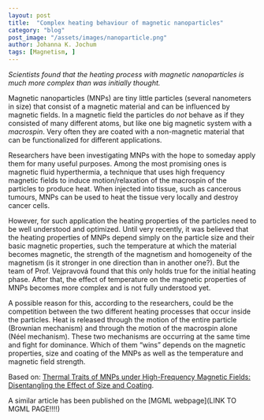 ```yaml
---
layout: post
title:  "Complex heating behaviour of magnetic nanoparticles"
category: "blog"
post_image: "/assets/images/nanoparticle.png" 
author: Johanna K. Jochum  
tags: [Magnetism, ]  
---
```

*Scientists found that the heating process with magnetic nanoparticles  is much more complex than was initially thought.*

Magnetic nanoparticles (MNPs) are tiny little particles (several nanometers in size) that consist of a magnetic material and can be influenced by magnetic fields. In a magnetic field the particles do *not* behave as if they consisted of many different atoms, but like one big magnetic system with a *macrospin*. Very often they are coated with a non-magnetic material that can be functionalized for different applications. 

Researchers have been investigating MNPs with the hope to someday apply them for many useful purposes. Among the most promising ones is magnetic fluid hyperthermia,  a technique that uses high frequency magnetic fields to induce motion/relaxation of the macrospin of the particles to produce heat. When injected into tissue, such as cancerous tumours, MNPs can be used to heat the tissue very locally and destroy cancer cells.

 However, for such application the heating properties of the particles need to be well understood and optimized. 
Until very recently, it was believed that the heating properties of MNPs depend simply on the particle size and their basic magnetic properties, such the temperature at which the material becomes magnetic, the strength of the magnetism and homogeneity of the magnetism (is it stronger in one direction than in another one?).
But the team of Prof. Vejpravová found that this only holds true for the initial heating phase.  After that,  the effect of temperature on the magnetic properties of MNPs becomes more complex and is not fully understood yet. 

A possible reason for this, according to the researchers, could be the competition between the two different heating processes that occur inside the particles. Heat is released through the motion of the entire particle (Brownian mechanism) and through the motion of the macrospin alone (Néel mechanism). These two mechanisms are occurring at the same time and fight for dominance. Which of them “wins” depends on the magnetic properties, size and coating of the MNPs as well as the temperature and magnetic field strength. 

Based on: [Thermal Traits of MNPs under High-Frequency Magnetic Fields: Disentangling the Effect of Size and Coating](https://www.mdpi.com/2079-4991/11/3/797/htm).

 A similar article has been published on the [MGML webpage](LINK TO MGML PAGE!!!!)
